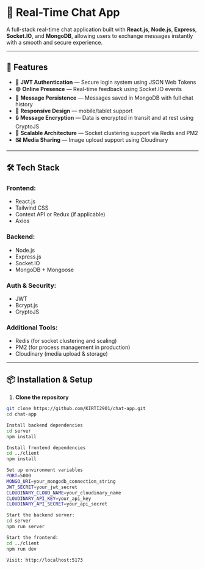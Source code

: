 # 💬 Real-Time Chat App

A full-stack real-time chat application built with **React.js**, **Node.js**, **Express**, **Socket.IO**, and **MongoDB**, allowing users to exchange messages instantly with a smooth and secure experience. 

---

## 🌟 Features

- 🔐 **JWT Authentication** — Secure login system using JSON Web Tokens
- 🟢 **Online Presence** — Real-time feedback using Socket.IO events
- 📌 **Message Persistence** — Messages saved in MongoDB with full chat history
- 🎨 **Responsive Design** — mobile/tablet support
- 🔒 **Message Encryption** — Data is encrypted in transit and at rest using CryptoJS
- 🧰 **Scalable Architecture** — Socket clustering support via Redis and PM2
- 🖼️ **Media Sharing** — Image upload support using Cloudinary

---

## 🛠️ Tech Stack

### Frontend:
- React.js
- Tailwind CSS
- Context API or Redux (if applicable)
- Axios

### Backend:
- Node.js
- Express.js
- Socket.IO
- MongoDB + Mongoose

### Auth & Security:
- JWT
- Bcrypt.js
- CryptoJS

### Additional Tools:
- Redis (for socket clustering and scaling)
- PM2 (for process management in production)
- Cloudinary (media upload & storage)

---

## 📦 Installation & Setup

1. **Clone the repository**
```bash
git clone https://github.com/KIRTI2901/chat-app.git
cd chat-app

Install backend dependencies
cd server
npm install

Install frontend dependencies
cd ../client
npm install

Set up environment variables
PORT=5000
MONGO_URI=your_mongodb_connection_string
JWT_SECRET=your_jwt_secret
CLOUDINARY_CLOUD_NAME=your_cloudinary_name
CLOUDINARY_API_KEY=your_api_key
CLOUDINARY_API_SECRET=your_api_secret

Start the backend server:
cd server
npm run server

Start the frontend:
cd ../client
npm run dev

Visit: http://localhost:5173





